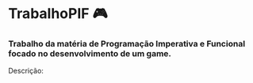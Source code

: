 # TrabalhoPIF 🎮

### Trabalho da matéria de Programação Imperativa e Funcional focado no desenvolvimento de um game.

Descrição: 
